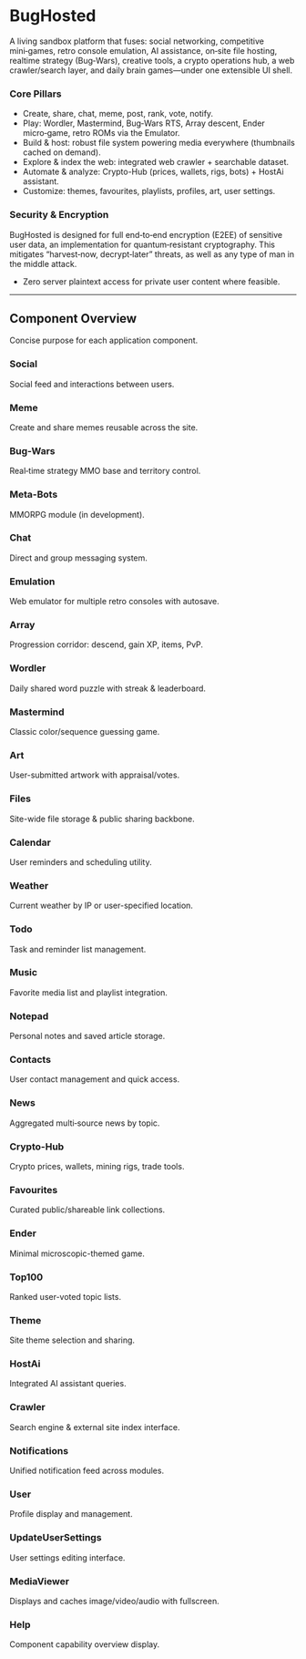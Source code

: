 # BugHosted

A living sandbox platform that fuses: social networking, competitive mini‑games, retro console emulation, AI assistance, on‑site file hosting, realtime strategy (Bug‑Wars), creative tools, a crypto operations hub, a web crawler/search layer, and daily brain games—under one extensible UI shell.

### Core Pillars
* Create, share, chat, meme, post, rank, vote, notify.
* Play: Wordler, Mastermind, Bug‑Wars RTS, Array descent, Ender micro‑game, retro ROMs via the Emulator.
* Build & host: robust file system powering media everywhere (thumbnails cached on demand).
* Explore & index the web: integrated web crawler + searchable dataset.
* Automate & analyze: Crypto-Hub (prices, wallets, rigs, bots) + HostAi assistant.
* Customize: themes, favourites, playlists, profiles, art, user settings.

### Security & Encryption
BugHosted is designed for full end‑to‑end encryption (E2EE) of sensitive user data, an implementation for quantum‑resistant cryptography. This mitigates “harvest‑now, decrypt‑later” threats, as well as any type of man in the middle attack. 
* Zero server plaintext access for private user content where feasible.  

---

## Component Overview
Concise purpose for each application component.

### Social
Social feed and interactions between users.

### Meme
Create and share memes reusable across the site.

### Bug-Wars
Real‑time strategy MMO base and territory control.

### Meta-Bots
MMORPG module (in development).

### Chat
Direct and group messaging system.

### Emulation
Web emulator for multiple retro consoles with autosave.

### Array
Progression corridor: descend, gain XP, items, PvP.

### Wordler
Daily shared word puzzle with streak & leaderboard.

### Mastermind
Classic color/sequence guessing game.

### Art
User-submitted artwork with appraisal/votes.

### Files
Site-wide file storage & public sharing backbone.

### Calendar
User reminders and scheduling utility.

### Weather
Current weather by IP or user-specified location.

### Todo
Task and reminder list management.

### Music
Favorite media list and playlist integration.

### Notepad
Personal notes and saved article storage.

### Contacts
User contact management and quick access.

### News
Aggregated multi‑source news by topic.

### Crypto-Hub
Crypto prices, wallets, mining rigs, trade tools.

### Favourites
Curated public/shareable link collections.

### Ender
Minimal microscopic-themed game.

### Top100
Ranked user-voted topic lists.

### Theme
Site theme selection and sharing.

### HostAi
Integrated AI assistant queries.

### Crawler
Search engine & external site index interface.

### Notifications
Unified notification feed across modules.

### User
Profile display and management.

### UpdateUserSettings
User settings editing interface.

### MediaViewer
Displays and caches image/video/audio with fullscreen.

### Help
Component capability overview display.